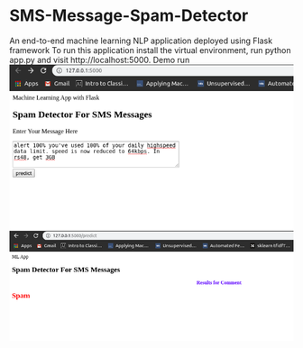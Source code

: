 # SMS-Message-Spam-Detector
An end-to-end machine learning NLP application deployed using Flask framework 
To run this application install the virtual environment, run python app.py and visit http://localhost:5000.
Demo run 
![Input 1](https://github.com/richachoudhary/SMS-Message-Spam-Detector/blob/master/demo1input.png)
![Output 1](https://github.com/richachoudhary/SMS-Message-Spam-Detector/blob/master/demo1output.png)
